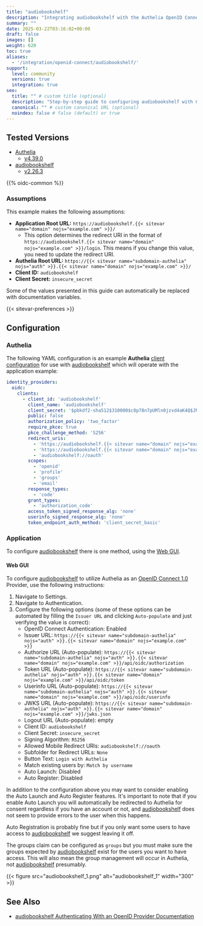 ```yaml
---
title: "audiobookshelf"
description: "Integrating audiobookshelf with the Authelia OpenID Connect 1.0 Provider."
summary: ""
date: 2025-03-22T03:16:02+00:00
draft: false
images: []
weight: 620
toc: true
aliases:
  - '/integration/openid-connect/audiobookshelf/'
support:
  level: community
  versions: true
  integration: true
seo:
  title: "" # custom title (optional)
  description: "Step-by-step guide to configuring audiobookshelf with OpenID Connect 1.0 for secure SSO. Enhance your login flow using Authelia’s modern identity management."
  canonical: "" # custom canonical URL (optional)
  noindex: false # false (default) or true
---
```


## Tested Versions

- [Authelia]
  - [v4.39.0](https://github.com/authelia/authelia/releases/tag/v4.39.0)
- [audiobookshelf]
  - [v2.26.3](https://github.com/advplyr/audiobookshelf/releases/tag/v2.26.3)

{{% oidc-common %}}

### Assumptions

This example makes the following assumptions:

- __Application Root URL:__ `https://audiobookshelf.{{< sitevar name="domain" nojs="example.com" >}}/`
  - This option determines the redirect URI in the format of
        `https://audiobookshelf.{{< sitevar name="domain" nojs="example.com" >}}/login`.
        This means if you change this value, you need to update the redirect URI.
- __Authelia Root URL:__ `https://{{< sitevar name="subdomain-authelia" nojs="auth" >}}.{{< sitevar name="domain" nojs="example.com" >}}/`
- __Client ID:__ `audiobookshelf`
- __Client Secret:__ `insecure_secret`

Some of the values presented in this guide can automatically be replaced with documentation variables.

{{< sitevar-preferences >}}

## Configuration

### Authelia

The following YAML configuration is an example __Authelia__ [client configuration] for use with [audiobookshelf] which
will operate with the application example:

```yaml {title="configuration.yml"}
identity_providers:
  oidc:
    clients:
      - client_id: 'audiobookshelf'
        client_name: 'audiobookshelf'
        client_secret: '$pbkdf2-sha512$310000$c8p78n7pUMln0jzvd4aK4Q$JNRBzwAo0ek5qKn50cFzzvE9RXV88h1wJn5KGiHrD0YKtZaR/nCb2CJPOsKaPK0hjf.9yHxzQGZziziccp6Yng'  # The digest of 'insecure_secret'.
        public: false
        authorization_policy: 'two_factor'
        require_pkce: true
        pkce_challenge_method: 'S256'
        redirect_uris:
          - 'https://audiobookshelf.{{< sitevar name="domain" nojs="example.com" >}}/auth/openid/callback'
          - 'https://audiobookshelf.{{< sitevar name="domain" nojs="example.com" >}}/auth/openid/mobile-redirect'
          - 'audiobookshelf://oauth'
        scopes:
          - 'openid'
          - 'profile'
          - 'groups'
          - 'email'
        response_types:
          - 'code'
        grant_types:
          - 'authorization_code'
        access_token_signed_response_alg: 'none'
        userinfo_signed_response_alg: 'none'
        token_endpoint_auth_method: 'client_secret_basic'
```

### Application

To configure [audiobookshelf] there is one method, using the [Web GUI](#web-gui).

#### Web GUI

To configure [audiobookshelf] to utilize Authelia as an [OpenID Connect 1.0] Provider, use the following instructions:

1. Navigate to Settings.
2. Navigate to Authentication.
3. Configure the following options (some of these options can be automated by filling the `Issuer URL` and clicking
   `Auto-populate` and just verifying the value is correct):
   - OpenID Connect Authentication: Enabled
   - Issuer URL: `https://{{< sitevar name="subdomain-authelia" nojs="auth" >}}.{{< sitevar name="domain" nojs="example.com" >}}`
   - Authorize URL (Auto-populate): `https://{{< sitevar name="subdomain-authelia" nojs="auth" >}}.{{< sitevar name="domain" nojs="example.com" >}}/api/oidc/authorization`
   - Token URL (Auto-populate): `https://{{< sitevar name="subdomain-authelia" nojs="auth" >}}.{{< sitevar name="domain" nojs="example.com" >}}/api/oidc/token`
   - Userinfo URL (Auto-populate): `https://{{< sitevar name="subdomain-authelia" nojs="auth" >}}.{{< sitevar name="domain" nojs="example.com" >}}/api/oidc/userinfo`
   - JWKS URL (Auto-populate): `https://{{< sitevar name="subdomain-authelia" nojs="auth" >}}.{{< sitevar name="domain" nojs="example.com" >}}/jwks.json`
   - Logout URL (Auto-populate): empty
   - Client ID: `audiobookshelf`
   - Client Secret: `insecure_secret`
   - Signing Algorithm: `RS256`
   - Allowed Mobile Redirect URIs: `audiobookshelf://oauth`
   - Subfolder for Redirect URLs: `None`
   - Button Text: `Login with Authelia`
   - Match existing users by: `Match by username`
   - Auto Launch: Disabled
   - Auto Register: Disabled

In addition to the configuration above you may want to consider enabling the Auto Launch and Auto Register features. It's
important to note that if you enable Auto Launch you will automatically be redirected to Authelia for consent regardless
if you have an account or not, and [audiobookshelf] does not seem to provide errors to the user when this happens.

Auto Registration is probably fine but if you only want some users to have access to [audiobookshelf] we suggest leaving
it off.

The groups claim can be configured as `groups` but you must make sure the groups expected by [audiobookshelf] exist for
the users you want to have access. This will also mean the group management will occur in Authelia, not [audiobookshelf]
presumably.

{{< figure src="audiobookshelf_1.png" alt="audiobookshelf_1" width="300" >}}

## See Also

- [audiobookshelf Authenticating With an OpenID Provider Documentation](https://www.audiobookshelf.org/guides/oidc_authentication/)

[Authelia]: https://www.authelia.com
[audiobookshelf]: https://www.audiobookshelf.org/
[OpenID Connect 1.0]: ../../openid-connect/introduction.md
[client configuration]: ../../../configuration/identity-providers/openid-connect/clients.md
